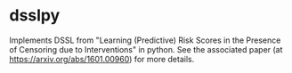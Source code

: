 # dsslpy
Implements DSSL from "Learning (Predictive) Risk Scores in the Presence of Censoring due to Interventions" in python. See the associated paper (at https://arxiv.org/abs/1601.00960) for more details.
